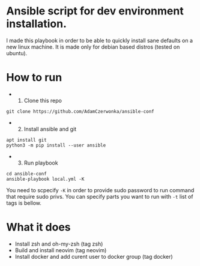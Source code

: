# Ansible script for dev environment installation.

I made this playbook in order to be able to quickly install sane defaults on a new linux machine.
It is made only for debian based distros (tested on ubuntu).

# How to run

- 1. Clone this repo
```
git clone https://github.com/AdamCzerwonka/ansible-conf
```
- 2. Install ansible and git
```
apt install git
python3 -m pip install --user ansible
```
- 3. Run playbook
```
cd ansible-conf
ansible-playbook local.yml -K
```
You need to scpecify `-K` in order to provide sudo password to run command that require sudo privs.
You can specify parts you want to run with `-t` list of tags is bellow.

# What it does
- Install zsh and oh-my-zsh (tag zsh)
- Build and install neovim (tag neovim)
- Install docker and add curent user to docker group (tag docker)
